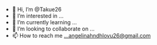 - 👋 Hi, I’m @Takue26
- 👀 I’m interested in ...
- 🌱 I’m currently learning ...
- 💞️ I’m looking to collaborate on ...
- 📫 How to reach me ...angelinahndhlovu26@gmail.com

<!---
Takue26/Takue26 is a ✨ special ✨ repository because its `README.md` (this file) appears on your GitHub profile.
You can click the Preview link to take a look at your changes.
--->
